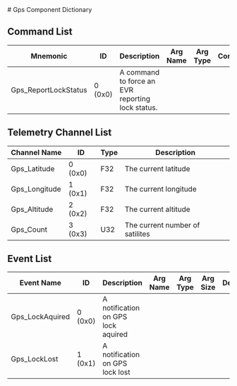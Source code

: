 <title>Gps Component Dictionary</title>
# Gps Component Dictionary


## Command List

|Mnemonic|ID|Description|Arg Name|Arg Type|Comment
|---|---|---|---|---|---|
|Gps_ReportLockStatus|0 (0x0)|A command to force an EVR reporting lock status.| | |   

## Telemetry Channel List

|Channel Name|ID|Type|Description|
|---|---|---|---|
|Gps_Latitude|0 (0x0)|F32|The current latitude|
|Gps_Longitude|1 (0x1)|F32|The current longitude|
|Gps_Altitude|2 (0x2)|F32|The current altitude|
|Gps_Count|3 (0x3)|U32|The current number of satilites|

## Event List

|Event Name|ID|Description|Arg Name|Arg Type|Arg Size|Description
|---|---|---|---|---|---|---|
|Gps_LockAquired|0 (0x0)|A notification on GPS lock aquired| | | | |
|Gps_LockLost|1 (0x1)|A notification on GPS lock lost| | | | |
